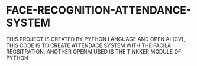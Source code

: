 # FACE-RECOGNITION-ATTENDANCE-SYSTEM
THIS PROJECT IS CREATED BY PYTHON LANGUAGE AND OPEN AI (CV), THIS CODE IS TO CREATE ATTENDACE SYSTEM WITH THE FACILA REGSITRATION.
ANOTHER OPENAI USED IS THE TINKKER MODULE OF PYTHON

